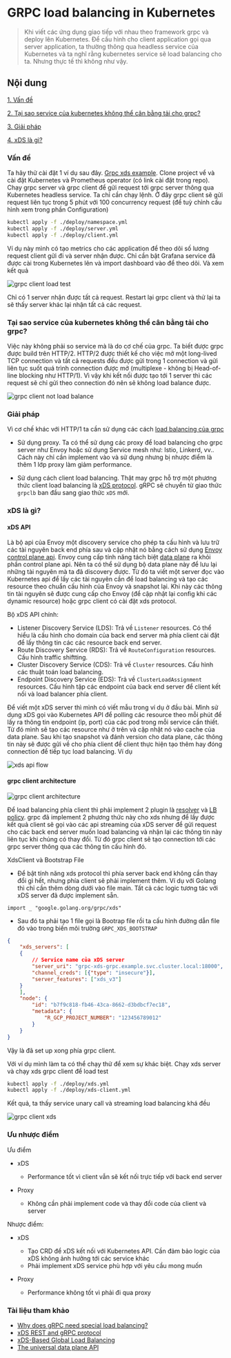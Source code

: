 # GRPC load balancing in Kubernetes

> Khi viết các ứng dụng giao tiếp với nhau theo framework grpc và deploy lên Kubernetes. Để cấu hình cho client application
> gọi qua server application, ta thường thông qua headless service của Kubernetes và ta nghĩ rằng kubernetes service sẽ load
> balancing cho ta. Nhưng thực tế thì không như vậy.

## Nội dung

[1. Vấn đề](#problem)

[2. Tại sao service của kubernetes không thể cân bằng tải cho grpc?](#grpc-loadbalancing)

[3. Giải pháp](#solution)

[4. xDS là gì?](#xds)

<h3 id="problem">Vấn đề</h3>

Ta hãy thử cài đặt 1 ví dụ sau đây. [Grpc xds example](https://github.com/trinhdaiphuc/grpc-xds-example). Clone project vể và cài đặt
Kubernetes và Prometheus operator (có link cài đặt trong repo). Chạy grpc server và grpc client để gửi request tới grpc server thông qua
Kubernetes headless service. Ta chỉ cần chạy lệnh. Ở đây grpc client sẽ gửi request liên tục trong 5 phút với 100 concurrency request (để
tuỳ chỉnh cấu hình xem trong phần Configuration)

```bash
kubectl apply -f ./deploy/namespace.yml 
kubectl apply -f ./deploy/server.yml 
kubectl apply -f ./deploy/client.yml 
```

Ví dụ này mình có tạo metrics cho các application để theo dõi số lương request client gửi đi và server nhận được. Chỉ cần bật Grafana service đã được cài trong Kubernetes lên và import dashboard vào để theo dõi. Và xem kết quả

![grpc client load test](../../images/programing-language/golang/grpc-client.png)

Chỉ có 1 server nhận được tất cả request. Restart lại grpc client và thử lại ta sẽ thấy server khác lại nhận tất cả các request.

<h3 id="grpc-loadbalancing">Tại sao service của kubernetes không thể cân bằng tải cho grpc?</h3>

Việc này không phải so service mà là do cơ chế của grpc. Ta biết được grpc được build trên HTTP/2. HTTP/2 được thiết kế cho việc mở một
long-lived TCP connection và tất cả requests đều được gửi trong 1 connection và gửi liên tục suốt quá trình connection được mở (multiplexe -
không bị Head-of-line blocking như HTTP/1). Vì vậy khi kết nối được tạo tới 1 server thì các request sẽ chỉ gửi theo connection đó nên sẽ
không load balance được.

![grpc client not load balance](../../images/programing-language/golang/grpc-client-not-load-balancing.png)

<h3 id="solution">Giải pháp</h3>

Vì cơ chế khác với HTTP/1 ta cần sử dụng các cách [load balancing của grpc](https://grpc.io/blog/grpc-load-balancing/)

- Sử dụng proxy. Ta có thể sử dụng các proxy để load balancing cho grpc server như Envoy hoặc sử dụng Service mesh như: Istio, Linkerd, vv..
Cách này chỉ cần implement vào và sử dụng nhưng bị nhược điểm là thêm 1 lớp proxy làm giảm performance.

- Sử dụng cách client load balancing. Thật may grpc hỗ trợ một phương thức client load balancing là [xDS protocol](https://github.com/grpc/proposal/blob/master/A27-xds-global-load-balancing.md).
gRPC sẽ chuyển từ giao thức `grpclb` ban đầu sang giao thức `xDS` mới.

<h3 id="xds">xDS là gì?</h3>

#### xDS API

Là bộ api của Envoy một discovery service cho phép ta cấu hình và lưu trữ các tài nguyên back end phía sau và cập nhật nó bằng cách sử dụng [Envoy control plane api](https://www.envoyproxy.io/docs/envoy/latest/start/quick-start/configuration-dynamic-control-plane).
Envoy cung cấp tính năng tách biệt [data plane](https://blog.envoyproxy.io/the-universal-data-plane-api-d15cec7a) ra khỏi phần control plane api.
Nên ta có thể sử dụng bộ data plane này để lưu lại những tài nguyên mà ta đã discovery được. Từ đó ta viết một server đọc vào Kubernetes api
để lấy các tài nguyên cần để load balancing và tạo các resource theo chuẩn cấu hình của Envoy và snapshot lại. Khi này các thông tin tài
nguyên sẽ được cung cấp cho Envoy (để cập nhật lại config khi các dynamic resource) hoặc grpc client có cài đặt xds protocol.

Bộ xDS API chính:

- Listener Discovery Service (LDS): Trả về `Listener` resources. Có thể hiểu là cấu hình cho domain của back end server mà phía client cài đặt để lấy thông tin các các resource back end server.
- Route Discovery Service (RDS): Trả về `RouteConfiguration` resources. Cấu hình traffic shiftting.
- Cluster Discovery Service (CDS): Trả về `Cluster` resources. Cấu hình các thuật toán load balancing.
- Endpoint Discovery Service (EDS): Trả về `ClusterLoadAssignment` resources. Cấu hình tập các endpoint của back end server để client kết nối và load balancer phía client.

Để viết một xDS server thì mình có viết mẫu trong ví dụ ở đầu bài. Mình sử dụng xDS gọi vào Kubernetes API để polling các resource theo mỗi
phút để lấy ra thông tin endpoint (ip, port) của các pod trong mỗi service cần thiết. Từ đó mình sẽ tạo các resource như ở trên và cập nhật
nó vào cache của data plane. Sau khi tạo snapshot và đánh version cho data plane, các thông tin này sẽ được gửi về cho phía client để client
thực hiện tạo thêm hay đóng connection để tiếp tục load balancing. Ví dụ

![xds api flow](../../images/programing-language/golang/xds-flow.png)

#### grpc client architecture

![grpc client architecture](../../images/programing-language/golang/grpc_client_architecture.png)

Để load balancing phía client thì phải implement 2 plugin là [resolver](https://github.com/grpc/grpc/blob/master/doc/naming.md) và [LB policy](https://github.com/grpc/grpc/blob/master/doc/load-balancing.md).
grpc đã implement 2 phương thức này cho xds nhưng để lấy được kết quả client sẽ gọi vào các api streaming của xDS server để gửi request cho
các back end server muốn load balancing và nhận lại các thông tin này liên tục khi chúng có thay đổi. Từ đó grpc client sẽ tạo connection
tới các grpc server thông qua các thông tin cấu hình đó.

XdsClient và Bootstrap File

- Để bật tính năng xds protocol thì phía server back end không cần thay đổi gì hết, nhưng phía client sẽ phải implement thêm. Ví dụ với
Golang thì chỉ cần thêm dòng dưới vào file main. Tất cả các logic tương tác với xDS server đã được implement sẵn.

```golang
import _ "google.golang.org/grpc/xds"
```

- Sau đó ta phải tạo 1 file gọi là Bootrap file rồi ta cấu hình đường dẫn file đó vào trong biến môi trường `GRPC_XDS_BOOTSTRAP`

```json
{
    "xds_servers": [
    {
        // Service name của xDS server
        "server_uri": "grpc-xds-grpc.example.svc.cluster.local:18000",
        "channel_creds": [{"type": "insecure"}],
        "server_features": ["xds_v3"]
    }
    ],
    "node": {
        "id": "b7f9c818-fb46-43ca-8662-d3bdbcf7ec18",
        "metadata": {
            "R_GCP_PROJECT_NUMBER": "123456789012"
        }
    }
}
```

Vậy là đã set up xong phía grpc client.

Với ví dụ mình làm ta có thể chạy thử để xem sự khác biệt. Chạy xds server và chạy xds grpc client để load test

```bash
kubectl apply -f ./deploy/xds.yml
kubectl apply -f ./deploy/xds-client.yml
```

Kết quả, ta thấy service unary call và streaming load balancing khá đều

![grpc client xds](../../images/programing-language/golang/grpc-client-xds.png)

### Ưu nhược điểm

Ưu điểm

- xDS
  - Performance tốt vì client vẫn sẽ kết nối trực tiếp với back end server

- Proxy
  - Không cần phải implement code và thay đổi code của client và server

Nhược điểm:

- xDS
  - Tạo CRD để xDS kết nối với Kubernetes API. Cần đảm bảo logic của xDS không ảnh hưởng tới các service khác
  - Phải implement xDS service phù hợp với yêu cầu mong muốn

- Proxy
  - Performance không tốt vì phải đi qua proxy

### Tài liệu tham khảo

- [Why does gRPC need special load balancing?](https://kubernetes.io/blog/2018/11/07/grpc-load-balancing-on-kubernetes-without-tears/#why-does-grpc-need-special-load-balancing)
- [xDS REST and gRPC protocol](https://www.envoyproxy.io/docs/envoy/latest/api-docs/xds_protocol)
- [xDS-Based Global Load Balancing](https://github.com/grpc/proposal/blob/master/A27-xds-global-load-balancing.md)
- [The universal data plane API](https://blog.envoyproxy.io/the-universal-data-plane-api-d15cec7a)
